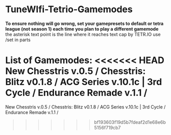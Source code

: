 # TuneWIfi-Tetrio-Gamemodes
**To ensure nothing will go wrong, set your gamepresets to default or tetra league (not season 1) each time you plan to play a different gamemode** \
the asterisk text point is the line where it reaches text cap by TETR.IO
use /set in parts

List of Gamemodes:
<<<<<<< HEAD
New Chesstris v.0.5 /
Chesstris: Blitz v0.1.8 /
ACG Series v.10.1c | 3rd Cycle /
Endurance Remade v.1.1 /
=======
New Chesstris v.0.5 /
Chesstris: Blitz v0.1.8 /
ACG Series v.10.1c | 3rd Cycle /
Endurance Remade v.1.1 /
>>>>>>> bf193603f19d5b7fdeaf2d1e68e6b5156f719cb7